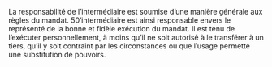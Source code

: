 La responsabilité de l’intermédiaire est soumise d’une manière générale aux règles
du mandat.
50’intermédiaire est ainsi responsable envers le représenté de la bonne et fidèle exécution du
mandat.
Il est tenu de l’exécuter personnellement, à moins qu’il ne soit autorisé à le transférer à un
tiers, qu’il y soit contraint par les circonstances ou que l’usage permette une substitution de
pouvoirs.